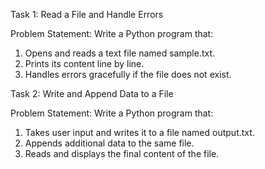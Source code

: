 

Task 1: Read a File and Handle Errors 

Problem Statement:  Write a Python program that:
1. Opens and reads a text file named sample.txt.
2. Prints its content line by line.
3. Handles errors gracefully if the file does not exist.

Task 2: Write and Append Data to a File

Problem Statement: Write a Python program that:
1. Takes user input and writes it to a file named output.txt.
2. Appends additional data to the same file.
3. Reads and displays the final content of the file.
